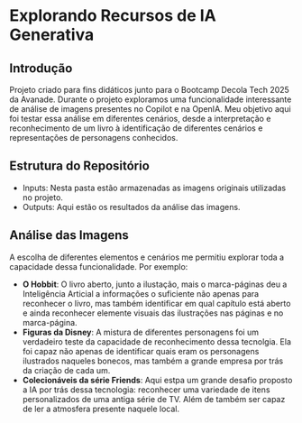 # Explorando Recursos de IA Generativa

## Introdução
Projeto criado para fins didáticos junto para o Bootcamp Decola Tech 2025 da Avanade. Durante o projeto exploramos uma funcionalidade interessante de análise de imagens presentes no Copilot e na OpenIA. Meu objetivo aqui foi testar essa análise em diferentes cenários, desde a interpretação e reconhecimento de um livro à identificação de diferentes cenários e representações de personagens conhecidos.
  
## Estrutura do Repositório

- Inputs: Nesta pasta estão armazenadas as imagens originais utilizadas no projeto.
- Outputs: Aqui estão os resultados da análise das imagens.

## Análise das Imagens
A escolha de diferentes elementos e cenários me permitiu explorar toda a capacidade dessa funcionalidade. Por exemplo:

- **O Hobbit**: O livro aberto, junto a ilustação, mais o marca-páginas deu a Inteligência Articial a informações o suficiente não apenas para reconhecer o livro, mas também identificar em qual capítulo está aberto e ainda reconhecer elemente visuais das ilustrações nas páginas e no marca-página.
- **Figuras da Disney**: A mistura de diferentes personagens foi um verdadeiro teste da capacidade de reconhecimento dessa tecnolgia. Ela foi capaz não apenas de identificar quais eram os personagens ilustrados naqueles bonecos, mas também a grande empresa por trás da criação de cada um.
- **Colecionáveis da série Friends**: Aqui estpa um grande desafio proposto a IA por trás dessa tecnologia: reconhecer uma variedade de itens personalizados de uma antiga série de TV. Além de também ser capaz de ler a atmosfera presente naquele local.
